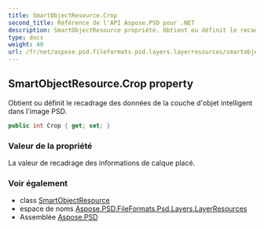 ```yaml
---
title: SmartObjectResource.Crop
second_title: Référence de l'API Aspose.PSD pour .NET
description: SmartObjectResource propriété. Obtient ou définit le recadrage des données de la couche dobjet intelligent dans limage PSD.
type: docs
weight: 40
url: /fr/net/aspose.psd.fileformats.psd.layers.layerresources/smartobjectresource/crop/
---
```

## SmartObjectResource.Crop property

Obtient ou définit le recadrage des données de la couche d'objet intelligent dans l'image PSD.

```csharp
public int Crop { get; set; }
```

### Valeur de la propriété

La valeur de recadrage des informations de calque placé.

### Voir également

* class [SmartObjectResource](../)
* espace de noms [Aspose.PSD.FileFormats.Psd.Layers.LayerResources](../../smartobjectresource/)
* Assemblée [Aspose.PSD](../../../)


